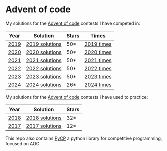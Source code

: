 # Advent of code
My solutions for the [Advent of code](https://adventofcode.com) contests I have competed in:

| Year                                  | Solution                           | Stars | Times                         |
|---------------------------------------|------------------------------------|-------|-------------------------------|
| [2019](https://adventofcode.com/2019) | [2019 solutions](./2019/README.md) | 50*   | [2019 times](./2019/TIMES.md) |
| [2020](https://adventofcode.com/2020) | [2020 solutions](./2020/README.md) | 50*   | [2020 times](./2020/TIMES.md) |
| [2021](https://adventofcode.com/2021) | [2021 solutions](./2021/README.md) | 50*   | [2021 times](./2021/TIMES.md) |
| [2022](https://adventofcode.com/2022) | [2022 solutions](./2022/README.md) | 50*   | [2022 times](./2022/TIMES.md) |
| [2023](https://adventofcode.com/2023) | [2023 solutions](./2023/README.md) | 50*   | [2023 times](./2023/TIMES.md) |
| [2024](https://adventofcode.com/2024) | [2024 solutions](./2024/README.md) | 26*   | [2024 times](./2024/TIMES.md) |


My solutions for the [Advent of code](https://adventofcode.com) contests I have used to practice:

| Year                                  | Solution                           | Stars |
|---------------------------------------|------------------------------------|-------|
| [2018](https://adventofcode.com/2018) | [2018 solutions](./2018/README.md) | 32*   |
| [2017](https://adventofcode.com/2017) | [2017 solutions](./2017/README.md) | 12*   |


This repo also contains [PyCP](./pycp/README.md) a python library for competitive programming, focused on AOC.
